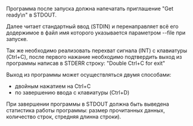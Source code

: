 Программа после запуска должна напечатать приглашение "Get ready\n" в STDOUT.

Далее читает стандартный ввод (STDIN) и перенаправляет всё его додержимое в файл имя которого указывается параметром --file при запуске.

Так же необходимо реализовать перехват сигнала (INT) с клавиатуры (Ctrl+C), после первого нажание необходимо подтвердить выход из программы написав в STDERR строку: "Double Ctrl+C for exit"

Выход из программы может осуществляться двумя способами:
- двойным нажатием на Ctrl+C 
- по завершению ввода с клавиатуры (Ctrl+D)

При завершении программы в STDOUT должна быть выведена статистика работы программы: размер прочитанных данных, количество строк, стредняя длинна строки). 
